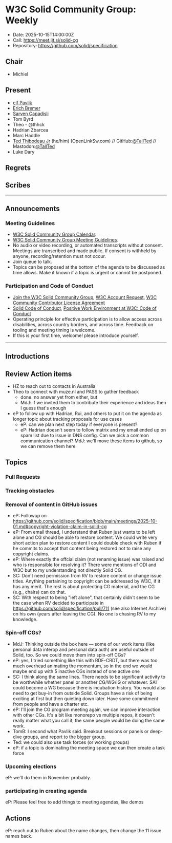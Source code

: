 # W3C Solid Community Group: Weekly

* Date: 2025-10-15T14:00:00Z
* Call: https://meet.jit.si/solid-cg
* Repository: https://github.com/solid/specification

## Chair

* Michiel

## Present

* [elf Pavlik](https://elf-pavlik.hackers4peace.net)
* [Erich Bremer](https://ebremer.com)
* <a href="https://csarven.ca/#i" rel="schema:attendee">Sarven Capadisli</a>
* Tom Byrd
* Theo - @thhck 
* Hadrian Zbarcea
* Marc Haddle
* [Ted Thibodeau Jr](https://www.linkedin.com/in/macted/) (he/him) (OpenLinkSw.com) // GitHub:[@TallTed](https://github.com/TallTed) // Mastodon:[@TallTed](https://mastodon.social/@TallTed)
* Luke Dary

## Regrets

## Scribes


---

## Announcements

### Meeting Guidelines
* [W3C Solid Community Group Calendar](https://www.w3.org/groups/cg/solid/calendar).
* [W3C Solid Community Group Meeting Guidelines](https://github.com/w3c-cg/solid/blob/main/meetings/README.md).
* No audio or video recording, or automated transcripts without consent. Meetings are transcribed and made public. If consent is withheld by anyone, recording/retention must not occur.
* Join queue to talk.
* Topics can be proposed at the bottom of the agenda to be discussed as time allows. Make it known if a topic is urgent or cannot be postponed.

### Participation and Code of Conduct
* [Join the W3C Solid Community Group](https://www.w3.org/community/solid/join), [W3C Account Request](http://www.w3.org/accounts/request), [W3C Community Contributor License Agreement](https://www.w3.org/community/about/agreements/cla/)
* [Solid Code of Conduct](https://github.com/solid/process/blob/main/code-of-conduct.md), [Positive Work Environment at W3C: Code of Conduct](https://www.w3.org/policies/code-of-conduct/)
* Operating principle for effective participation is to allow access across disabilities, across country borders, and across time. Feedback on tooling and meeting timing is welcome.
* If this is your first time, welcome! please introduce yourself.

---


## Introductions


## Review Action items

* HZ to reach out to contacts in Australia
* Theo to connect with muze.nl and PASS to gather feedback
  * done. no answer yet from either, but
  * MdJ: if we invited them to contribute their experience and ideas then I guess that's enough 
* eP to follow up with Hadrian, Rui, and others to put it on the agenda as longer topic about tracking proposals for use cases
  * eP: can we plan next step today if everyone is present?
  * eP: Hadrian doesn't seem to follow matrix and my email ended up on spam list due to issue in DNS config. Can we pick a common communication channel?
MdJ: we'll move these items to github, so we can remove them here 

## Topics

### Pull Requests

### Tracking obstacles

### Removal of content in GitHub issues

* eP: Followup on https://github.com/solid/specification/blob/main/meetings/2025-10-01.md#copyright-violation-claim-in-solid-cg
* eP: From email thread, I understand that Ruben just wants to be left alone and CG should be able to restore content. We could write very short action plan to restore content I could double check with Ruben if he commits to accept that content being restored not to raise any copyright claims.
* eP: Where exactly the offcial claim (not renaming issue) was raised and who is responsible for resolving it? There were mentions of ODI and W3C but to my understanding not directly Solid CG.
* SC: Don't need permission from RV to restore content or change issue titles. Anything pertaining to copyright can be addressed by W3C, if it has any merit. The rest is about protecting CG material, and the CG (e.g., chairs) can do that.
* SC: With respect to being "left alone", that certainly didn't seem to be the case when RV decided to participate in https://github.com/solid/specification/pull/711 (see also Internet Archive) on his own (years after leaving the CG). No one is chasing RV to my knowledge.

### Spin-off CGs?

* MdJ: Thinking outside the box here — some of our work items (like personal data interop and personal data auth) are useful outside of Solid, too. So we could move them into spin-off CGs?
* eP: yes, I tried something like this with RDF-CRDT, but there was too much overhead animating the momentum, so in the end we would maybe end up with 5 inactive CGs instead of one active one
* SC: I think along the same lines. There needs to be significant activity to be worthwhile whether panel or another CG/WG/IG or whatever. SAI could become a WG because there is incubation history. You would also need to get buy-in from outside Solid. Groups have a risk of being exciting at first but then quieting down later. Have some commitment from people and have a charter etc.
* eP: I'll join the CG program meeting again, we can improve interaction with other CGs. It's a bit like monorepo vs multiple repos, it doesn't really matter what you call it, the same people would be doing the same work.
* TomB: I second what Pavlik said. Breakout sessions or panels or deep-dive groups, and report to the bigger group.
* Ted: we could also use task forces (or working groups)
* eP: if a topic is dominating the meeting space we can then create a task force

### Upcoming elections
eP: we'll do them in November probably.

### participating in creating agenda
eP: Please feel free to add things to meeting agendas, like demos

## Actions

eP: reach out to Ruben about the name changes, then change the 11 issue names back.
